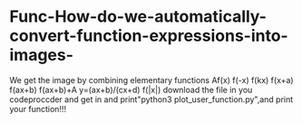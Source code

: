 # Func-How-do-we-automatically-convert-function-expressions-into-images-
We get the image by combining elementary functions
Af(x) f(-x) f(kx) f(x+a) f(ax+b) f(ax+b)+A y=(ax+b)/(cx+d) f(|x|) 
download the file in you codeproccder and get in and print"python3 plot_user_function.py",and print your function!!!
